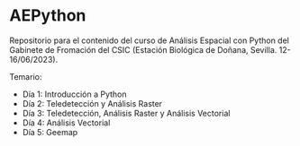 # AEPython
Repositorio para el contenido del curso de Análisis Espacial con Python del Gabinete de Fromación del CSIC (Estación Biológica de Doñana, Sevilla. 12-16/06/2023).

Temario:

- Día 1: Introducción a Python
- Día 2: Teledetección y Análisis Raster
- Día 3: Teledetección, Análisis Raster y Análisis Vectorial
- Día 4: Análisis Vectorial 
- Día 5: Geemap
